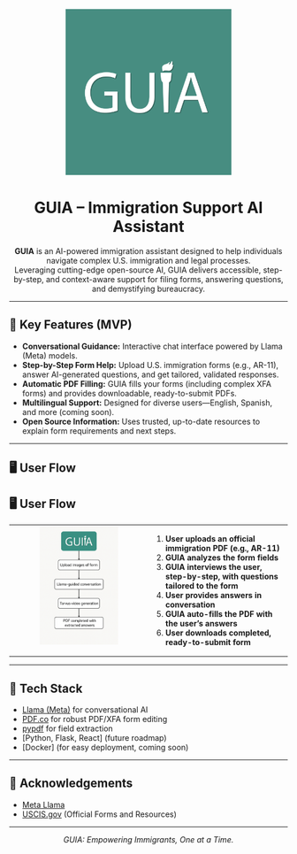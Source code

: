<div align="center">

<img src="https://github.com/Aaron-Pandian/llamahackathon4-guia/raw/main/metadata/GUIA_Logo.png" alt="GUIA Logo" width="300">

# GUIA – Immigration Support AI Assistant

**GUIA** is an AI-powered immigration assistant designed to help individuals navigate complex U.S. immigration and legal processes.  
Leveraging cutting-edge open-source AI, GUIA delivers accessible, step-by-step, and context-aware support for filing forms, answering questions, and demystifying bureaucracy.

</div>

---

## 🚀 Key Features (MVP)

- **Conversational Guidance:** Interactive chat interface powered by Llama (Meta) models.
- **Step-by-Step Form Help:** Upload U.S. immigration forms (e.g., AR-11), answer AI-generated questions, and get tailored, validated responses.
- **Automatic PDF Filling:** GUIA fills your forms (including complex XFA forms) and provides downloadable, ready-to-submit PDFs.
- **Multilingual Support:** Designed for diverse users—English, Spanish, and more (coming soon).
- **Open Source Information:** Uses trusted, up-to-date resources to explain form requirements and next steps.

---

## 🖥️ User Flow

## 🖥️ User Flow

<table border="0" cellspacing="0" cellpadding="0">
  <tr>
    <td width="50%" align="center" valign="top">
      <img src="https://github.com/Aaron-Pandian/llamahackathon4-guia/raw/main/metadata/userflow.png" alt="Userflow Diagram" width="60%">
    </td>
    <td width="50%" valign="top">
      <ol>
        <li><b>User uploads an official immigration PDF (e.g., AR-11)</b></li>
        <li><b>GUIA analyzes the form fields</b></li>
        <li><b>GUIA interviews the user, step-by-step, with questions tailored to the form</b></li>
        <li><b>User provides answers in conversation</b></li>
        <li><b>GUIA auto-fills the PDF with the user’s answers</b></li>
        <li><b>User downloads completed, ready-to-submit form</b></li>
      </ol>
    </td>
  </tr>
</table>

---

## 🧩 Tech Stack

- [Llama (Meta)](https://ai.meta.com/llama/) for conversational AI
- [PDF.co](https://pdf.co/) for robust PDF/XFA form editing
- [pypdf](https://pypdf.readthedocs.io/) for field extraction
- [Python, Flask, React] (future roadmap)
- [Docker] (for easy deployment, coming soon)

---

## 🙏 Acknowledgements

- [Meta Llama](https://ai.meta.com/llama/)
- [USCIS.gov](https://uscis.gov/) (Official Forms and Resources)

---

<p align="center">
  <em>GUIA: Empowering Immigrants, One at a Time.</em>
</p>
